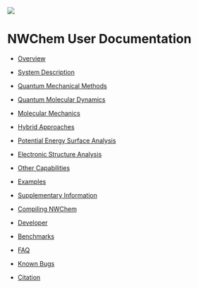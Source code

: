 ![](https://raw.githubusercontent.com/nwchemgit/nwchem/master/contrib/git.nwchem/MS3_logo_cropped.png)
  
# NWChem User Documentation

-   [Overview](Overview)

<!-- -->

-   [System Description](System-Description)

<!-- -->

-   [Quantum Mechanical Methods](Quantum-Mechanical-Methods)

<!-- -->

-   [Quantum Molecular Dynamics](Quantum-Molecular-Dynamics)

<!-- -->

-   [Molecular Mechanics](Classical-Methods)

<!-- -->

-   [Hybrid Approaches](Hybrid-Approaches)

<!-- -->

-   [Potential Energy Surface
    Analysis](Potential-Energy-Surface-Analysis)

<!-- -->

-   [Electronic Structure
    Analysis](Electronic-Structure-Analysis)

<!-- -->

-   [Other Capabilities](Other-Capabilities)

<!-- -->

-   [Examples](Examples)

<!-- -->

-   [Supplementary Information](Supplementary-Information)

<!-- -->

-   [Compiling NWChem](Compiling-NWChem)

<!-- -->

-   [Developer](Developer)

<!-- -->

-   [Benchmarks](Benchmarks)

<!-- -->

-   [FAQ](FAQ)

<!-- -->

-   [Known Bugs](Known-Bugs)

<!-- -->

-   [Citation](Citation)

